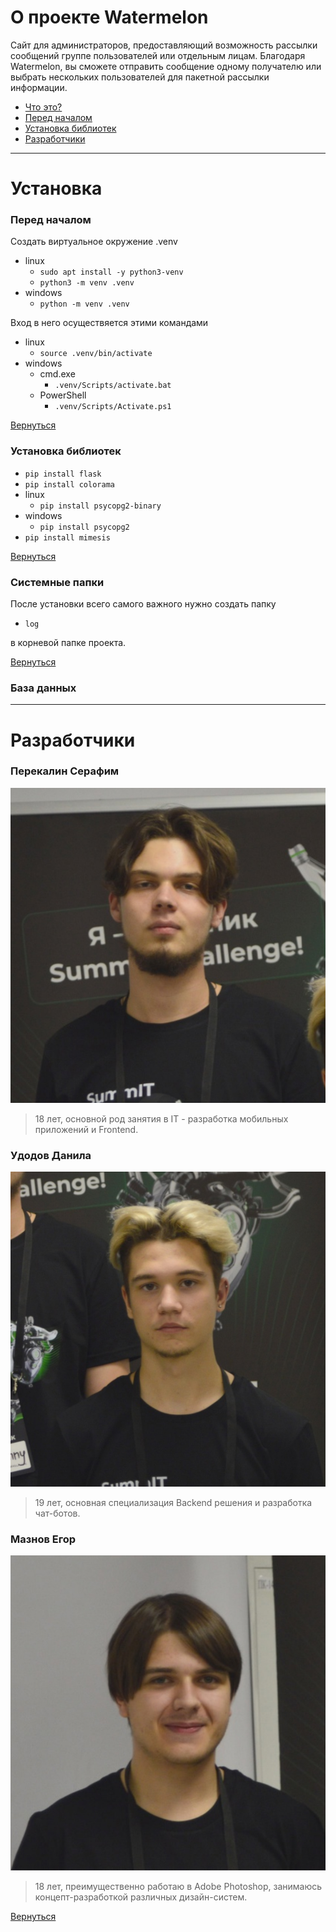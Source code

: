 # О проекте Watermelon

Сайт для администраторов, предоставляющий возможность рассылки сообщений группе пользователей или отдельным лицам. Благодаря Watermelon, вы сможете отправить сообщение одному получателю или выбрать нескольких пользователей для пакетной рассылки информации.

* [Что это?](#о-проекте-watermelon)
* [Перед началом](#перед-началом)
* [Установка библиотек](#установка-библиотек)
* [Разработчики](#разработчики)



---
# Установка

### Перед началом

Создать виртуальное окружение .venv
- linux
    - `sudo apt install -y python3-venv`
    - `python3 -m venv .venv`
- windows
    - `python -m venv .venv`

Вход в него осуществяется этими командами
- linux
    - `source .venv/bin/activate`
- windows
    - cmd.exe
        - `.venv/Scripts/activate.bat`
    - PowerShell
        - `.venv/Scripts/Activate.ps1`

[Вернуться](#о-проекте-watermelon)

### Установка библиотек

- `pip install flask`
- `pip install colorama`
- linux
    - `pip install psycopg2-binary`
- windows
    - `pip install psycopg2`
- `pip install mimesis`

[Вернуться](#о-проекте-watermelon)

### Системные папки

После установки всего самого важного нужно создать папку
- `log`

в корневой папке проекта.

[Вернуться](#о-проекте-watermelon)

### База данных



---
# Разработчики

<!-- Frontend Developer -->

### Перекалин Серафим
![Serafim](https://github.com/AsQqqq/hackathon/blob/develop-asq/git-assets/Serafim.png?raw=true)

> 18 лет, основной род занятия в IT - разработка мобильных приложений и Frontend.

### Удодов Данила
![Danila](https://github.com/AsQqqq/hackathon/blob/develop-asq/git-assets/Danila.png?raw=true)

> 19 лет, основная специализация Backend решения и разработка чат-ботов. 

### Мазнов Егор
![Egor](https://github.com/AsQqqq/hackathon/blob/develop-asq/git-assets/Egor.png?raw=true)

> 18 лет, преимущественно работаю в Adobe Photoshop, занимаюсь концепт-разработкой различных дизайн-систем.

[Вернуться](#о-проекте-watermelon)

